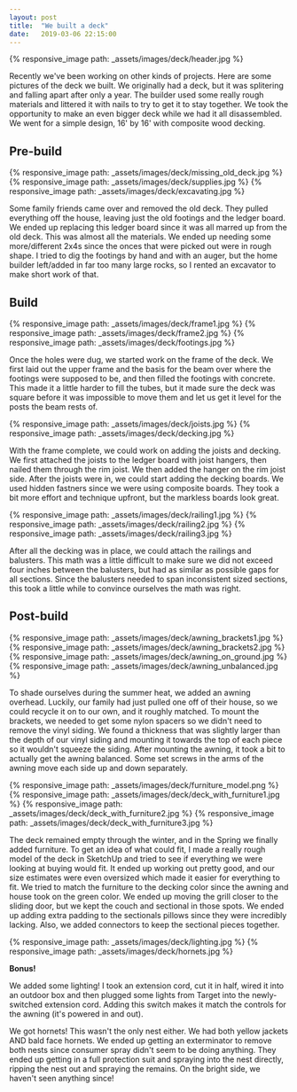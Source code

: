 ```yaml
---
layout: post
title:  "We built a deck"
date:   2019-03-06 22:15:00
---
```


<div class="header photo-section">
  <div class="photos">
    {% responsive_image path: _assets/images/deck/header.jpg %}
  </div>
  <p>
    Recently we've been working on other kinds of projects. Here are some pictures of the deck we built. We originally had a deck, but it was splitering and falling apart after only a year. The builder used some really rough materials and littered it with nails to try to get it to stay together. We took the opportunity to make an even bigger deck while we had it all disassembled. We went for a simple design, 16' by 16' with composite wood decking.
  </p>
</div>

## Pre-build

<div class="photo-section">
  <div class="photos">
    {% responsive_image path: _assets/images/deck/missing_old_deck.jpg %}
    {% responsive_image path: _assets/images/deck/supplies.jpg %}
    {% responsive_image path: _assets/images/deck/excavating.jpg %}
  </div>
  <p>
    Some family friends came over and removed the old deck. They pulled everything off the house, leaving just the old footings and the ledger board. We ended up replacing this ledger board since it was all marred up from the old deck. This was almost all the materials. We ended up needing some more/different 2x4s since the onces that were picked out were in rough shape. I tried to dig the footings by hand and with an auger, but the home builder left/added in far too many large rocks, so I rented an excavator to make short work of that.
  </p>
</div>

## Build

<div class="photo-section">
  <div class="photos">
    {% responsive_image path: _assets/images/deck/frame1.jpg %}
    {% responsive_image path: _assets/images/deck/frame2.jpg %}
    {% responsive_image path: _assets/images/deck/footings.jpg %}
  </div>
  <p>
    Once the holes were dug, we started work on the frame of the deck. We first laid out the upper frame and the basis for the beam over where the footings were supposed to be, and then filled the footings with concrete. This made it a little harder to fill the tubes, but it made sure the deck was square before it was impossible to move them and let us get it level for the posts the beam rests of.
  </p>
</div>

<div class="photo-section">
  <div class="photos">
    {% responsive_image path: _assets/images/deck/joists.jpg %}
    {% responsive_image path: _assets/images/deck/decking.jpg %}
  </div>
  <p>
    With the frame complete, we could work on adding the joists and decking. We first attached the joists to the ledger board with joist hangers, then nailed them through the rim joist. We then added the hanger on the rim joist side. After the joists were in, we could start adding the decking boards. We used hidden fastners since we were using composite boards. They took a bit more effort and technique upfront, but the markless boards look great.
  </p>
</div>

<div class="photo-section">
  <div class="photos">
    {% responsive_image path: _assets/images/deck/railing1.jpg %}
    {% responsive_image path: _assets/images/deck/railing2.jpg %}
    {% responsive_image path: _assets/images/deck/railing3.jpg %}
  </div>
  <p>
    After all the decking was in place, we could attach the railings and balusters. This math was a little difficult to make sure we did not exceed four inches between the balusters, but had as similar as possible gaps for all sections. Since the balusters needed to span inconsistent sized sections, this took a little while to convince ourselves the math was right.
  </p>
</div>

## Post-build

<div class="photo-section">
  <div class="photos">
    {% responsive_image path: _assets/images/deck/awning_brackets1.jpg %}
    {% responsive_image path: _assets/images/deck/awning_brackets2.jpg %}
    {% responsive_image path: _assets/images/deck/awning_on_ground.jpg %}
    {% responsive_image path: _assets/images/deck/awning_unbalanced.jpg %}
  </div>
  <p>
    To shade ourselves during the summer heat, we added an awning overhead. Luckily, our family had just pulled one off of their house, so we could recycle it on to our own, and it roughly matched. To mount the brackets, we needed to get some nylon spacers so we didn't need to remove the vinyl siding. We found a thickness that was slightly larger than the depth of our vinyl siding and mounting it towards the top of each piece so it wouldn't squeeze the siding. After mounting the awning, it took a bit to actually get the awning balanced. Some set screws in the arms of the awning move each side up and down separately.
  </p>
</div>

<div class="photo-section">
  <div class="photos">
    {% responsive_image path: _assets/images/deck/furniture_model.png %}
    {% responsive_image path: _assets/images/deck/deck_with_furniture1.jpg %}
    {% responsive_image path: _assets/images/deck/deck_with_furniture2.jpg %}
    {% responsive_image path: _assets/images/deck/deck_with_furniture3.jpg %}
  </div>
  <p>
    The deck remained empty through the winter, and in the Spring we finally added furniture. To get an idea of what could fit, I made a really rough model of the deck in SketchUp and tried to see if everything we were looking at buying would fit. It ended up working out pretty good, and our size estimates were even oversized which made it easier for everything to fit. We tried to match the furniture to the decking color since the awning and house took on the green color. We ended up moving the grill closer to the sliding door, but we kept the couch and sectional in those spots. We ended up adding extra padding to the sectionals pillows since they were incredibly lacking. Also, we added connectors to keep the sectional pieces together.
  </p>
</div>

<div class="photo-section">
  <div class="photos">
    {% responsive_image path: _assets/images/deck/lighting.jpg %}
    {% responsive_image path: _assets/images/deck/hornets.jpg %}
  </div>
  <p>
    <b>Bonus!</b>
  </p>
  <p>
    We added some lighting! I took an extension cord, cut it in half, wired it into an outdoor box and then plugged some lights from Target into the newly-switched extension cord. Adding this switch makes it match the controls for the awning (it's powered in and out).
  </p>
  <p>
    We got hornets! This wasn't the only nest either. We had both yellow jackets AND bald face hornets. We ended up getting an exterminator to remove both nests since consumer spray didn't seem to be doing anything. They ended up getting in a full protection suit and spraying into the nest directly, ripping the nest out and spraying the remains. On the bright side, we haven't seen anything since!
  </p>
</div>
